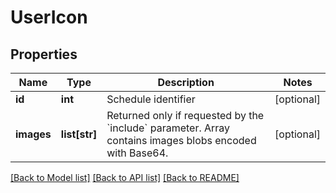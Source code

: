# UserIcon

## Properties
Name | Type | Description | Notes
------------ | ------------- | ------------- | -------------
**id** | **int** | Schedule identifier | [optional] 
**images** | **list[str]** | Returned only if requested by the &#x60;include&#x60; parameter. Array contains images blobs encoded with Base64. | [optional] 

[[Back to Model list]](../README.md#documentation-for-models) [[Back to API list]](../README.md#documentation-for-api-endpoints) [[Back to README]](../README.md)

